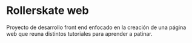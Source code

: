 # Rollerskate web

Proyecto de desarrollo front end enfocado en la creación de una página web que reuna distintos tutoriales para aprender a patinar.
